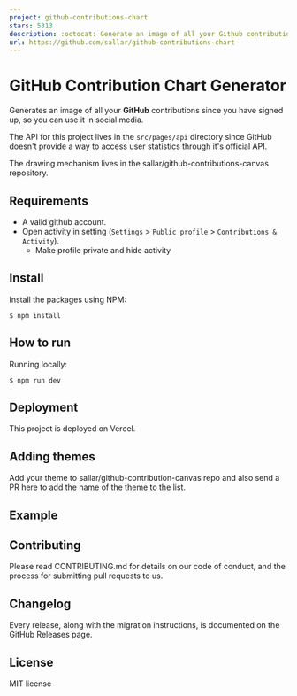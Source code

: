```yaml
---
project: github-contributions-chart
stars: 5313
description: :octocat: Generate an image of all your Github contributions
url: https://github.com/sallar/github-contributions-chart
---
```


GitHub Contribution Chart Generator
===================================

Generates an image of all your **GitHub** contributions since you have signed up, so you can use it in social media.

The API for this project lives in the `src/pages/api` directory since GitHub doesn't provide a way to access user statistics through it's official API.

The drawing mechanism lives in the sallar/github-contributions-canvas repository.

Requirements
------------

-   A valid github account.
-   Open activity in setting (`Settings` > `Public profile` > `Contributions & Activity`).
    -   Make profile private and hide activity

Install
-------

Install the packages using NPM:

```
$ npm install
```

How to run
----------

Running locally:

```
$ npm run dev
```

Deployment
----------

This project is deployed on Vercel.

Adding themes
-------------

Add your theme to sallar/github-contribution-canvas repo and also send a PR here to add the name of the theme to the list.

Example
-------

Contributing
------------

Please read CONTRIBUTING.md for details on our code of conduct, and the process for submitting pull requests to us.

Changelog
---------

Every release, along with the migration instructions, is documented on the GitHub Releases page.

License
-------

MIT license
